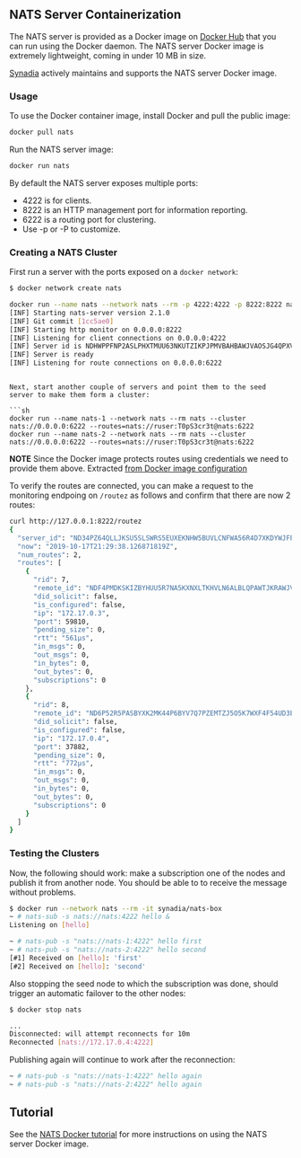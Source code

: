 
## NATS Server Containerization

The NATS server is provided as a Docker image on [Docker Hub](https://hub.docker.com/_/nats/) that you can run using the Docker daemon. The NATS server Docker image is extremely lightweight, coming in under 10 MB in size.

[Synadia](https://synadia.com) actively maintains and supports the NATS server Docker image.

### Usage

To use the Docker container image, install Docker and pull the public image:

```sh
docker pull nats
```

Run the NATS server image:

```sh
docker run nats
```

By default the NATS server exposes multiple ports:

- 4222 is for clients.
- 8222 is an HTTP management port for information reporting.
- 6222 is a routing port for clustering.
- Use -p or -P to customize.

### Creating a NATS Cluster

First run a server with the ports exposed on a `docker network`:

```sh
$ docker network create nats
```

```sh
docker run --name nats --network nats --rm -p 4222:4222 -p 8222:8222 nats
[INF] Starting nats-server version 2.1.0
[INF] Git commit [1cc5ae0]
[INF] Starting http monitor on 0.0.0.0:8222
[INF] Listening for client connections on 0.0.0.0:4222
[INF] Server id is NDHWPPFNP2ASLPHXTMUU63NKUTZIKPJPMVBAHBAWJVAOSJG4QPXVRWL3
[INF] Server is ready
[INF] Listening for route connections on 0.0.0.0:6222
```
```

Next, start another couple of servers and point them to the seed server to make them form a cluster:

```sh
docker run --name nats-1 --network nats --rm nats --cluster nats://0.0.0.0:6222 --routes=nats://ruser:T0pS3cr3t@nats:6222
docker run --name nats-2 --network nats --rm nats --cluster nats://0.0.0.0:6222 --routes=nats://ruser:T0pS3cr3t@nats:6222
```

**NOTE** Since the Docker image protects routes using credentials we need to provide them above. Extracted [from Docker image configuration](https://github.com/nats-io/nats-docker/blob/6fb8c05311bb4d1554390f66abb0a5ebef1e1c9d/2.1.0/scratch/amd64/nats-server.conf#L13-L19)

To verify the routes are connected, you can make a request to the monitoring endpoing on `/routez` as follows and confirm that there are now 2 routes:

```sh
curl http://127.0.0.1:8222/routez
{
  "server_id": "ND34PZ64QLLJKSU5SLSWRS5EUXEKNHW5BUVLCNFWA56R4D7XKDYWJFP7",
  "now": "2019-10-17T21:29:38.126871819Z",
  "num_routes": 2,
  "routes": [
    {
      "rid": 7,
      "remote_id": "NDF4PMDKSKIZBYHUU5R7NA5KXNXLTKHVLN6ALBLQPAWTJKRAWJVPN4HA",
      "did_solicit": false,
      "is_configured": false,
      "ip": "172.17.0.3",
      "port": 59810,
      "pending_size": 0,
      "rtt": "561µs",
      "in_msgs": 0,
      "out_msgs": 0,
      "in_bytes": 0,
      "out_bytes": 0,
      "subscriptions": 0
    },
    {
      "rid": 8,
      "remote_id": "ND6P52R5PASBYXK2MK44P6BYV7Q7PZEMTZJ5O5K7WXF4F54UD3EKVBSC",
      "did_solicit": false,
      "is_configured": false,
      "ip": "172.17.0.4",
      "port": 37882,
      "pending_size": 0,
      "rtt": "772µs",
      "in_msgs": 0,
      "out_msgs": 0,
      "in_bytes": 0,
      "out_bytes": 0,
      "subscriptions": 0
    }
  ]
}
```

### Testing the Clusters

Now, the following should work: make a subscription one of the nodes and publish it from another node. You should be able to to receive the message without problems.

```sh
$ docker run --network nats --rm -it synadia/nats-box
~ # nats-sub -s nats://nats:4222 hello &
Listening on [hello]

~ # nats-pub -s "nats://nats-1:4222" hello first
~ # nats-pub -s "nats://nats-2:4222" hello second
[#1] Received on [hello]: 'first'
[#2] Received on [hello]: 'second'
```

Also stopping the seed node to which the subscription was done, should trigger an automatic failover to the other nodes:

```sh
$ docker stop nats

... 
Disconnected: will attempt reconnects for 10m
Reconnected [nats://172.17.0.4:4222]
```

Publishing again will continue to work after the reconnection:

```sh
~ # nats-pub -s "nats://nats-1:4222" hello again
~ # nats-pub -s "nats://nats-2:4222" hello again
```

## Tutorial

See the [NATS Docker tutorial](nats-docker-tutorial.md) for more instructions on using the NATS server Docker image.
